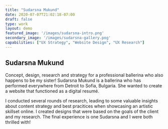 ```yaml
---
title: "Sudarsna Mukund"
date: 2020-07-07T21:02:18-07:00
draft: false
type: work
layout: demo
featured_image: '/images/sudarsna-intro.png'
secondary_image: '/images/sudarsna-gallery.png'
capabilities: ["UX Strategy", "Website Design", "UX Research"]
---
```


## Sudarsna Mukund

Concept, design, research and strategy for a professional ballerina who also happens to be my sister! Sudarsna Mukund is a ballerina who has performed everywhere from Detroit to Sofia, Bulgaria. She wanted to create a website that functioned as a digital resumé.

I conducted several rounds of research, leading to some valuable insights about content strategy and best pracitices when showcasing an artistic skillset online. I created designs that were based on the goals of the client and my research. The final experience is one Sudarsna and I were both thrilled with!